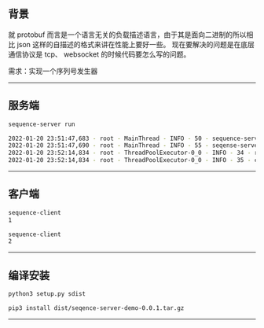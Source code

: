 ## 背景

就 protobuf 而言是一个语言无关的负载描述语言，由于其是面向二进制的所以相比 json 这样的自描述的格式来讲在性能上要好一些。 现在要解决的问题是在底层通信协议是 tcp、 websocket 的时候代码要怎么写的问题。


需求：实现一个序列号发生器

---

## 服务端
```bash
sequence-server run 

2022-01-20 23:51:47,683 - root - MainThread - INFO - 50 - sequence-server start listen on 127.0.0.1:10352 .
2022-01-20 23:51:47,690 - root - MainThread - INFO - 55 - seqense-server started .
2022-01-20 23:52:14,834 - root - ThreadPoolExecutor-0_0 - INFO - 34 - revice request from ipv4:127.0.0.1:56801 offset = 0 .
2022-01-20 23:52:14,834 - root - ThreadPoolExecutor-0_0 - INFO - 35 - current = 0 .
```

---

## 客户端
```bash
sequence-client
1

sequence-client
2
```

---

## 编译安装
```bash
python3 setup.py sdist

pip3 install dist/seqence-server-demo-0.0.1.tar.gz
```

---